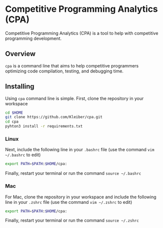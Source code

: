 # Competitive Programming Analytics (CPA)

Competitive Programming Analytics (CPA) is a tool to help with competitive programming development.

## Overview
`cpa` is a command line that aims to help competitive programmers optimizing code compilation, testing, and debugging time.

## Installing

Using `cpa` command line is simple. First, clone the repository in your workspace

```bash
cd $HOME
git clone https://github.com/Kleiber/cpa.git
cd cpa
pyhton3 install -r requirements.txt
```

### Linux

Next, include the following line in your `.bashrc` file (use the command `vim ~/.bashrc` to edit)

```bash
export PATH=$PATH:$HOME/cpa:
```

Finally, restart your terminal or run the command `source ~/.bashrc`

### Mac
For Mac, clone the repository in your workspace and include the following line in your `.zshrc` file (use the command `vim ~/.zshrc` to edit)

```bash
export PATH=$PATH:$HOME/cpa:
```

Finally, restart your terminal or run the command `source ~/.zshrc`
